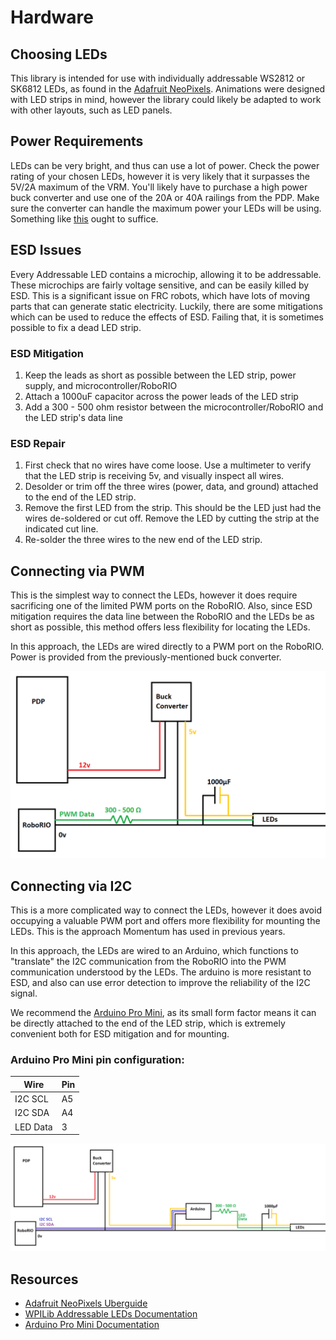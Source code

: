 # Hardware

## Choosing LEDs
This library is intended for use with individually addressable WS2812 or SK6812 LEDs,
as found in the [Adafruit NeoPixels](https://www.adafruit.com/product/1138). Animations
were designed with LED strips in mind, however the library could likely be adapted to
work with other layouts, such as LED panels.

## Power Requirements
LEDs can be very bright, and thus can use a lot of power. Check the power rating
of your chosen LEDs, however it is very likely that it surpasses the 5V/2A
maximum of the VRM. You'll likely have to purchase a high power buck converter and use
one of the 20A or 40A railings from the PDP. Make sure the converter can handle
the maximum power your LEDs will be using. Something like [this](https://www.amazon.com/Aweking-Waterproof-Converter-Regulator-Transformer/dp/B06WVG9KL6)
ought to suffice.

## ESD Issues
Every Addressable LED contains a microchip, allowing it to be addressable. These
microchips are fairly voltage sensitive, and can be easily killed by ESD. This is
a significant issue on FRC robots, which have lots of moving parts that can generate
static electricity. Luckily, there are some mitigations which can be used to reduce the
effects of ESD. Failing that, it is sometimes possible to fix a dead LED strip.

### ESD Mitigation
1. Keep the leads as short as possible between the LED strip, power supply, and microcontroller/RoboRIO
2. Attach a 1000uF capacitor across the power leads of the LED strip
3. Add a 300 - 500 ohm resistor between the microcontroller/RoboRIO and the LED strip's
data line

### ESD Repair
1. First check that no wires have come loose. Use a multimeter to verify that the LED
strip is receiving 5v, and visually inspect all wires.
2. Desolder or trim off the three wires (power, data, and ground) attached to the end
of the LED strip.
3. Remove the first LED from the strip. This should be the LED just had the wires
de-soldered or cut off. Remove the LED by cutting the strip at the indicated cut line.
4. Re-solder the three wires to the new end of the LED strip.

## Connecting via PWM
This is the simplest way to connect the LEDs, however it does require
sacrificing one of the limited PWM ports on the RoboRIO. Also, since ESD mitigation
requires the data line between the RoboRIO and the LEDs be as short as possible, this
method offers less flexibility for locating the LEDs.

In this approach, the LEDs are wired directly to a PWM port on the RoboRIO. Power is
provided from the previously-mentioned buck converter.

![Connecting via PWM wiring diagram](pics/wiring-pwm.png)

## Connecting via I2C
This is a more complicated way to connect the LEDs, however it does avoid occupying a 
valuable PWM port and offers more flexibility for mounting the LEDs. This is the
approach Momentum has used in previous years.

In this approach, the LEDs are wired to an Arduino, which functions to "translate" the
I2C communication from the RoboRIO into the PWM communication understood by the LEDs.
The arduino is more resistant to ESD, and also can use error detection to improve
the reliability of the I2C signal.

We recommend the [Arduino Pro Mini](https://store.arduino.cc/usa/arduino-pro-mini), as
its small form factor means it can be directly attached to the end of the LED strip,
which is extremely convenient both for ESD mitigation and for mounting.

### Arduino Pro Mini pin configuration:
| Wire | Pin |
| --- | --- |
| I2C SCL | A5 |
| I2C SDA | A4 |
| LED Data | 3 |

![Connecting via I2C wiring diagram](pics/wiring-i2c.png)

## Resources
- [Adafruit NeoPixels Uberguide](https://learn.adafruit.com/adafruit-neopixel-uberguide)
- [WPILib Addressable LEDs Documentation](https://docs.wpilib.org/en/stable/docs/software/actuators/addressable-leds.html)
- [Arduino Pro Mini Documentation](https://www.arduino.cc/en/pmwiki.php?n=Main/ArduinoBoardProMini)
